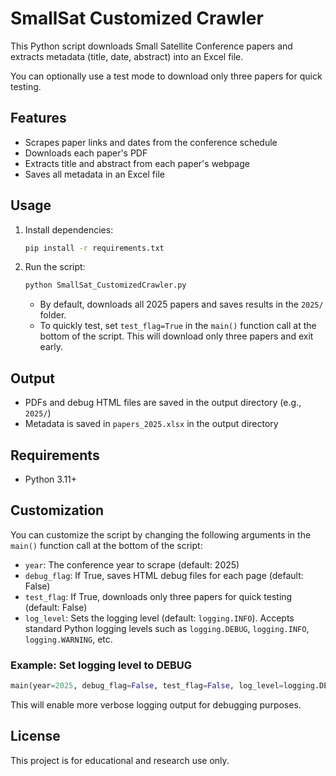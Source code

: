 # SmallSat Customized Crawler

This Python script downloads Small Satellite Conference papers and extracts metadata (title, date, abstract) into an Excel file.

You can optionally use a test mode to download only three papers for quick testing.

## Features

- Scrapes paper links and dates from the conference schedule
- Downloads each paper's PDF
- Extracts title and abstract from each paper's webpage
- Saves all metadata in an Excel file

## Usage

1. Install dependencies:
   ```cmd
   pip install -r requirements.txt
   ```
2. Run the script:
   ```cmd
   python SmallSat_CustomizedCrawler.py
   ```
   - By default, downloads all 2025 papers and saves results in the `2025/` folder.
   - To quickly test, set `test_flag=True` in the `main()` function call at the bottom of the script. This will download only three papers and exit early.

## Output

- PDFs and debug HTML files are saved in the output directory (e.g., `2025/`)
- Metadata is saved in `papers_2025.xlsx` in the output directory

## Requirements

- Python 3.11+

## Customization

You can customize the script by changing the following arguments in the `main()` function call at the bottom of the script:

- `year`: The conference year to scrape (default: 2025)
- `debug_flag`: If True, saves HTML debug files for each page (default: False)
- `test_flag`: If True, downloads only three papers for quick testing (default: False)
- `log_level`: Sets the logging level (default: `logging.INFO`). Accepts standard Python logging levels such as `logging.DEBUG`, `logging.INFO`, `logging.WARNING`, etc.

### Example: Set logging level to DEBUG

```python
main(year=2025, debug_flag=False, test_flag=False, log_level=logging.DEBUG)
```

This will enable more verbose logging output for debugging purposes.

## License

This project is for educational and research use only.
